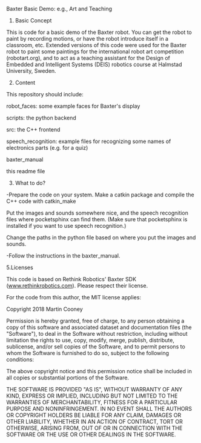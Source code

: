 
Baxter Basic Demo: e.g., Art and Teaching



1. Basic Concept


This is code for a basic demo of the Baxter robot.
You can get the robot to paint by recording motions, or have the robot introduce itself in a classroom, etc.
Extended versions of this code were used for the Baxter robot to paint some paintings for the international robot art competition (robotart.org), and to act as a teaching assistant for the Design of Embedded and Intelligent Systems (DEIS) robotics course at Halmstad University, Sweden.


2. Content

This repository should include:

robot_faces: some example faces for Baxter's display

scripts: the python backend

src: the C++ frontend  

speech_recognition: example files for recognizing some names of electronics parts (e.g. for a quiz)

baxter_manual

this readme file


3. What to do?

-Prepare the code on your system.
Make a catkin package and compile the C++ code with catkin_make

Put the images and sounds somewhere nice, and the speech recognition files where pocketsphinx can find them.
(Make sure that pocketsphinx is installed if you want to use speech recognition.)

Change the paths in the python file based on where you put the images and sounds.

-Follow the instructions in the baxter_manual.


5.Licenses

This code is based on Rethink Robotics' Baxter SDK (www.rethinkrobotics.com). 
Please respect their license.


For the code from this author, the MIT license applies:

Copyright 2018 Martin Cooney

Permission is hereby granted, free of charge, to any person obtaining a copy of this software and associated dataset and documentation files (the "Software"), to deal in the Software without restriction, including without limitation the rights to use, copy, modify, merge, publish, distribute, sublicense, and/or sell copies of the Software, and to permit persons to whom the Software is furnished to do so, subject to the following conditions:

The above copyright notice and this permission notice shall be included in all copies or substantial portions of the Software.

THE SOFTWARE IS PROVIDED "AS IS", WITHOUT WARRANTY OF ANY KIND, EXPRESS OR IMPLIED, INCLUDING BUT NOT LIMITED TO THE WARRANTIES OF MERCHANTABILITY, FITNESS FOR A PARTICULAR PURPOSE AND NONINFRINGEMENT. IN NO EVENT SHALL THE AUTHORS OR COPYRIGHT HOLDERS BE LIABLE FOR ANY CLAIM, DAMAGES OR OTHER LIABILITY, WHETHER IN AN ACTION OF CONTRACT, TORT OR OTHERWISE, ARISING FROM, OUT OF OR IN CONNECTION WITH THE SOFTWARE OR THE USE OR OTHER DEALINGS IN THE SOFTWARE.
